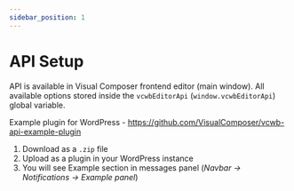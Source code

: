 ```yaml
---
sidebar_position: 1
---
```


# API Setup

API is available in Visual Composer frontend editor (main window). All available options stored inside the `vcwbEditorApi` (`window.vcwbEditorApi`) global variable.

Example plugin for WordPress - https://github.com/VisualComposer/vcwb-api-example-plugin

1. Download as a `.zip` file
2. Upload as a plugin in your WordPress instance
3. You will see Example section in messages panel (*Navbar -> Notifications -> Example panel*)
